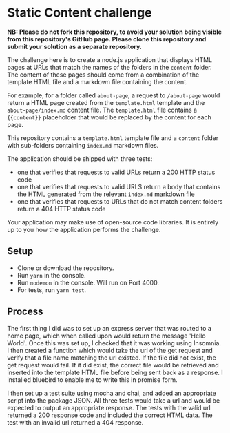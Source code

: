 # Static Content challenge

**NB: Please do not fork this repository, to avoid your solution being visible from this repository's GitHub page. Please clone this repository and submit your solution as a separate repository.**

The challenge here is to create a node.js application that displays HTML pages at URLs that match the names of the folders in the `content` folder. The content of these pages should come from a combination of the template HTML file and a markdown file containing the content.

For example, for a folder called `about-page`, a request to `/about-page` would return a HTML page created from the `template.html` template and the `about-page/index.md` content file. The `template.html` file contains a `{{content}}` placeholder that would be replaced by the content for each page.

This repository contains a `template.html` template file and a `content` folder with sub-folders containing `index.md` markdown files.

The application should be shipped with three tests:

* one that verifies that requests to valid URLs return a 200 HTTP status code
* one that verifies that requests to valid URLS return a body that contains the HTML generated from the relevant `index.md` markdown file
* one that verifies that requests to URLs that do not match content folders return a 404 HTTP status code

Your application may make use of open-source code libraries. It is entirely up to you how the application performs the challenge.

## Setup

* Clone or download the repository.
* Run `yarn` in the console.
* Run `nodemon` in the console. Will run on Port 4000.
* For tests, run `yarn test`.

## Process

The first thing I did was to set up an express server that was routed to a home page, which when called upon would return the message 'Hello World'. Once this was set up, I checked that it was working using Insomnia. I then created a function which would take the url of the get request and verify that a file name matching the url existed. If the file did not exist, the get request would fail. If it did exist, the correct file would be retrieved and inserted into the template HTML file before being sent back as a response. I installed bluebird to enable me to write this in promise form.

I then set up a test suite using mocha and chai, and added an appropriate script into the package JSON. All three tests would take a url and would be expected to output an appropriate response. The tests with the valid url returned a 200 response code and included the correct HTML data. The test with an invalid url returned a 404 response.
